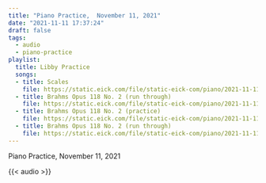 ```yaml
---
title: "Piano Practice,  November 11, 2021"
date: "2021-11-11 17:37:24"
draft: false
tags:
  - audio
  - piano-practice
playlist:
  title: Libby Practice
  songs:
  - title: Scales
    file: https://static.eick.com/file/static-eick-com/piano/2021-11-11-001.mp3
  - title: Brahms Opus 118 No. 2 (run through)
    file: https://static.eick.com/file/static-eick-com/piano/2021-11-11-002.mp3
  - title: Brahms Opus 118 No. 2 (practice)
    file: https://static.eick.com/file/static-eick-com/piano/2021-11-11-003.mp3
  - title: Brahms Opus 118 No. 2 (run through)
    file: https://static.eick.com/file/static-eick-com/piano/2021-11-11-005.mp3
---
```

Piano Practice, November 11, 2021

<!--more-->

{{< audio >}}
